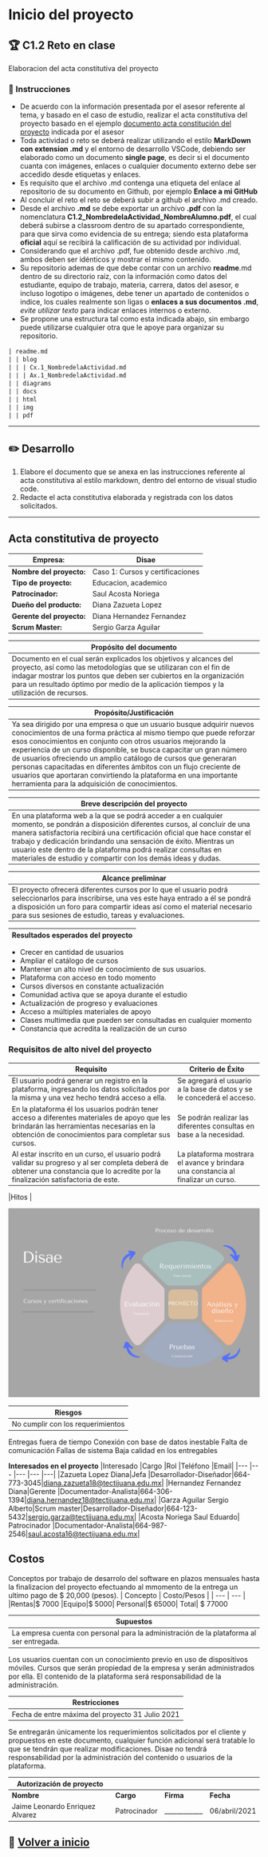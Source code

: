 # Inicio del proyecto

## :trophy: C1.2 Reto en clase

Elaboracion del acta constitutiva del proyecto

### :blue_book: Instrucciones

- De acuerdo con la información presentada por el asesor referente al tema, y basado en el caso de estudio, realizar el acta constitutiva del proyecto basado en el ejemplo [documento acta constitución del proyecto](../pdf/C1.2_Ejemplo_ActaConstitución_delProyecto.pdf) indicada por el asesor
- Toda actividad o reto se deberá realizar utilizando el estilo **MarkDown con extension .md** y el entorno de desarrollo VSCode, debiendo ser elaborado como un documento **single page**, es decir si el documento cuanta con imágenes, enlaces o cualquier documento externo debe ser accedido desde etiquetas y enlaces.
- Es requisito que el archivo .md contenga una etiqueta del enlace al repositorio de su documento en Github, por ejemplo **Enlace a mi GitHub**
- Al concluir el reto el reto se deberá subir a github el archivo .md creado.
- Desde el archivo **.md** se debe exportar un archivo **.pdf** con la nomenclatura **C1.2_NombredelaActividad_NombreAlumno.pdf**, el cual deberá subirse a classroom dentro de su apartado correspondiente, para que sirva como evidencia de su entrega; siendo esta plataforma **oficial** aquí se recibirá la calificación de su actividad por individual.
- Considerando que el archivo .pdf, fue obtenido desde archivo .md, ambos deben ser idénticos y mostrar el mismo contenido.
- Su repositorio ademas de que debe contar con un archivo **readme**.md dentro de su directorio raíz, con la información como datos del estudiante, equipo de trabajo, materia, carrera, datos del asesor, e incluso logotipo o imágenes, debe tener un apartado de contenidos o indice, los cuales realmente son ligas o **enlaces a sus documentos .md**, _evite utilizar texto_ para indicar enlaces internos o externo.
- Se propone una estructura tal como esta indicada abajo, sin embargo puede utilizarse cualquier otra que le apoye para organizar su repositorio.

```
| readme.md
| | blog
| | | Cx.1_NombredelaActividad.md
| | | Ax.1_NombredelaActividad.md
| | diagrams
| | docs
| | html
| | img
| | pdf    
```
___

## :pencil2: Desarrollo

1. Elabore el documento que se anexa en las instrucciones referente al acta constitutiva al estilo markdown, dentro del entorno de visual studio code.
2. Redacte el acta constitutiva elaborada y registrada con los datos solicitados.

___

## Acta constitutiva de proyecto


|Empresa:|Disae|
| ----------- | ----------- |
|**Nombre del proyecto:**|Caso 1: Cursos y certificaciones|
|**Tipo de proyecto:**|Educacion, academico|
|**Patrocinador:**|Saul Acosta Noriega|
|**Dueño del producto:**|Diana Zazueta Lopez|
|**Gerente del proyecto:**|Diana Hernandez Fernandez|
|**Scrum Master:**|Sergio Garza Aguilar|

|Propósito del documento|
| ----------- |
|Documento en el cual serán explicados los objetivos y alcances del proyecto, así como las metodologías que se utilizaran con el fin de indagar mostrar los puntos que deben ser cubiertos en la organización para un resultado óptimo por medio de la aplicación tiempos y la utilización de recursos.|

|Propósito/Justificación |
| ----------- |
|Ya sea dirigido por una empresa o que un usuario busque adquirir nuevos conocimientos de una forma práctica al mismo tiempo que puede reforzar esos conocimientos en conjunto con otros usuarios mejorando la experiencia de un curso disponible, se busca capacitar un gran número de usuarios ofreciendo un amplio catálogo de cursos que generaran personas capacitadas en diferentes ámbitos con un flujo creciente de usuarios que aportaran convirtiendo la plataforma en una importante herramienta para la adquisición de conocimientos. |

|Breve descripción del proyecto |
| ----------- |
|En una plataforma web a la que se podrá acceder a en cualquier momento, se pondrán a disposición diferentes cursos, al concluir de una manera satisfactoria recibirá una certificación oficial que hace constar el trabajo y dedicación brindando una sensación de éxito. Mientras un usuario este dentro de la plataforma podrá realizar consultas en materiales de estudio y compartir con los demás ideas y dudas. |

|Alcance preliminar |
| ----------- |
|El proyecto ofrecerá diferentes cursos por lo que el usuario podrá seleccionarlos para inscribirse, una ves este haya entrado a él se pondrá a disposición un foro para compartir ideas así como el material necesario para sus sesiones de estudio, tareas y evaluaciones. |

|Resultados esperados del proyecto|
| ----------- | 
- Crecer en cantidad de usuarios
- Ampliar el catálogo de cursos
- Mantener un alto nivel de conocimiento de sus usuarios.
- Plataforma con acceso en todo momento
- Cursos diversos en constante actualización
- Comunidad activa que se apoya durante el estudio
- Actualización de progreso y evaluaciones
- Acceso a múltiples materiales de apoyo
- Clases multimedia que pueden ser consultadas en cualquier momento
- Constancia que acredita la realización de un curso


### Requisitos de alto nivel del proyecto 
| Requisito | Criterio de Éxito |
| --- | --- | 
|El usuario podrá generar un registro en la plataforma, ingresando los datos solicitados por la misma y una vez hecho tendrá acceso a ella.|Se agregará el usuario a la base de datos y se le concederá el acceso.
|En la plataforma él los usuarios podrán tener acceso a diferentes materiales de apoyo que les brindarán las herramientas necesarias en la obtención de conocimientos para completar sus cursos.|Se podrán realizar las diferentes consultas en base a la necesidad.|
Al estar inscrito en un curso, el usuario podrá validar su progreso y al ser completa deberá de obtener una constancia que lo acredite por la finalización satisfactoria de este.|La plataforma mostrara el avance y brindara una constancia al finalizar un curso.|

|Hitos |

![](imges/hitos.png)

|Riesgos |
| ----------- |
|No cumplir con los requerimientos
Entregas fuera de tiempo
Conexión con base de datos inestable
Falta de comunicación
Fallas de sistema 
Baja calidad en los entregables
 

 **Interesados en el proyecto** 
|Interesado |Cargo |Rol |Teléfono |Email|
|--- |--- |--- |--- |---|
|Zazueta Lopez Diana|Jefa |Desarrollador-Diseñador|664-773-3045|diana.zazueta18@tectijuana.edu.mx|
|Hernandez Fernandez Diana|Gerente |Documentador-Analista|664-306-1394|diana.hernandez18@tectijuana.edu.mx|
|Garza Aguilar Sergio Alberto|Scrum master|Desarrollador-Diseñador|664-123-5432|sergio.garza@tectijuana.edu.mx|
|Acosta Noriega Saul Eduardo| Patrocinador |Documentador-Analista|664-987-2546|saul.acosta16@tectijuana.edu.mx|

## Costos
Conceptos por trabajo de desarrolo del software en plazos mensuales hasta la finalizacion del proyecto efectuando al mmomento de la entrega un ultimo pago de $ 20,000 (pesos).
| Concepto | Costo/Pesos |
| --- | --- | 
|Rentas|$ 7000
|Equipo|$ 5000|
Personal|$ 65000|
Total| $ 77000

|Supuestos |
| ----------- |
|La empresa cuenta con personal para la administración de la plataforma al ser entregada.
Los usuarios cuentan con un conocimiento previo en uso de dispositivos móviles.
Cursos que serán propiedad de la empresa y serán administrados por ella.
El contenido de la plataforma será responsabilidad de la administración.


|Restricciones  |
| ----------- |
|Fecha de entre máxima del proyecto 31 Julio 2021
Se entregarán únicamente los requerimientos solicitados por el cliente y propuestos en este documento, cualquier función adicional será tratable lo que se tendrán que realizar modificaciones.
Disae no tendrá responsabilidad por la administración del contenido o usuarios de la plataforma.

|Autorización de proyecto||||
|---|---|---|---|
|**Nombre**|**Cargo**|**Firma**|**Fecha**|
|Jaime Leonardo Enriquez Alvarez|Patrocinador|____________|06/abril/2021|



## :memo: [Volver a inicio](https://github.com/SergioG93/Analisis-avanzado-de-sofware)	
